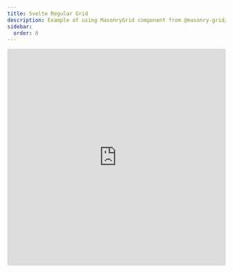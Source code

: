 ```yaml
---
title: Svelte Regular Grid
description: Example of using MasonryGrid component from @masonry-grid/svelte
sidebar:
  order: 8
---
```


<iframe
  src="https://stackblitz.com/github/TrigenSoftware/masonry-grid/tree/main/examples/svelte-regular?embed=1&file=App.svelte&view=preview"
  style="width: 100%; height: 500px; border: 0; border-radius: 4px; overflow: hidden;"
  title="Masonry Grid - Svelte Regular Example"
  allow="accelerometer; ambient-light-sensor; camera; encrypted-media; geolocation; gyroscope; hid; microphone; midi; payment; usb; vr; xr-spatial-tracking"
  sandbox="allow-forms allow-modals allow-popups allow-presentation allow-same-origin allow-scripts"
></iframe>
